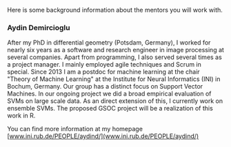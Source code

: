 Here is some background information about the mentors you will work with.



###  Aydin Demircioglu

After my PhD in differential geometry (Potsdam, Germany), I worked for nearly six years as a software
and research engineer in image processing at several companies. Apart from
programming, I also served several times as a project manager. I mainly employed
agile techniques and Scrum in special. 
Since 2013 I am a postdoc for machine learning at the chair "Theory of Machine
Learning" at the Institute for Neural Informatics (INI) in Bochum, Germany.
Our group has a distinct focus on Support Vector Machines. In our ongoing
project we did a broad empirical evaluation of SVMs on large scale data.
As an direct extension of this, I currently work on ensemble SVMs. The proposed GSOC 
project will be a realization of this work in R.

You can find more information at my homepage [www.ini.rub.de/PEOPLE/aydind/](www.ini.rub.de/PEOPLE/aydind/)
